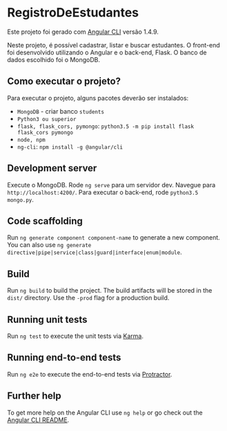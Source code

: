 # RegistroDeEstudantes

Este projeto foi gerado com [Angular CLI](https://github.com/angular/angular-cli) versão 1.4.9.

Neste projeto, é possível cadastrar, listar e buscar estudantes. O front-end foi desenvolvido utilizando o Angular
e o back-end, Flask. O banco de dados escolhido foi o MongoDB.

## Como executar o projeto?

Para executar o projeto, alguns pacotes deverão ser instalados:

* `MongoDB` - criar banco `students`
* `Python3 ou superior`
* `flask, flask_cors, pymongo`: `python3.5 -m pip install flask flask_cors pymongo`
* `node, npm`
* `ng-cli`: `npm install -g @angular/cli`


## Development server

Execute o MongoDB.
Rode `ng serve` para um servidor dev. Navegue para `http://localhost:4200/`.
Para executar o back-end, rode `python3.5 mongo.py`.

## Code scaffolding

Run `ng generate component component-name` to generate a new component. You can also use `ng generate directive|pipe|service|class|guard|interface|enum|module`.

## Build

Run `ng build` to build the project. The build artifacts will be stored in the `dist/` directory. Use the `-prod` flag for a production build.

## Running unit tests

Run `ng test` to execute the unit tests via [Karma](https://karma-runner.github.io).

## Running end-to-end tests

Run `ng e2e` to execute the end-to-end tests via [Protractor](http://www.protractortest.org/).

## Further help

To get more help on the Angular CLI use `ng help` or go check out the [Angular CLI README](https://github.com/angular/angular-cli/blob/master/README.md).
